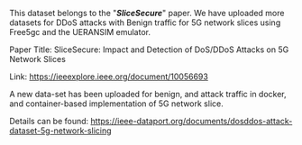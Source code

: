 This dataset belongs to the "**_SliceSecure_**" paper. We have uploaded more datasets for DDoS attacks with Benign traffic for 5G network slices using Free5gc and the UERANSIM emulator.

Paper Title: SliceSecure: Impact and Detection of DoS/DDoS Attacks on 5G Network Slices

Link: https://ieeexplore.ieee.org/document/10056693

A new data-set has been uploaded for benign, and attack traffic in docker, and container-based implementation of 5G network slice.

Details can be found: https://ieee-dataport.org/documents/dosddos-attack-dataset-5g-network-slicing
